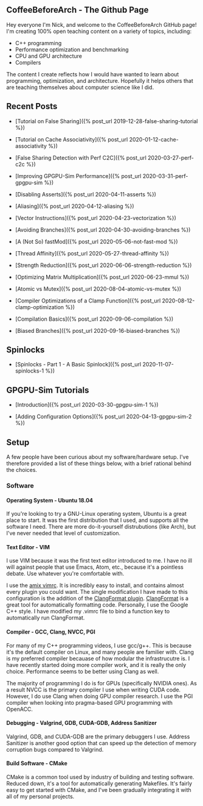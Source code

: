 ## CoffeeBeforeArch - The Github Page

Hey everyone I'm Nick, and welcome to the CoffeeBeforeArch GitHub page! I'm creating 100% open teaching content on a variety of topics, including:

- C++ programming
- Performance optimization and benchmarking
- CPU and GPU architecture
- Compilers

The content I create reflects how I would have wanted to learn about programming, optimization, and architecture. Hopefully it helps others that are teaching themselves about computer science like I did.

## Recent Posts
- [Tutorial on False Sharing]({% post_url 2019-12-28-false-sharing-tutorial %})

- [Tutorial on Cache Associativity]({% post_url 2020-01-12-cache-associativity %})

- [False Sharing Detection with Perf C2C]({% post_url 2020-03-27-perf-c2c %})

- [Improving GPGPU-Sim Performance]({% post_url 2020-03-31-perf-gpgpu-sim %})

- [Disabling Asserts]({% post_url 2020-04-11-asserts %})

- [Aliasing]({% post_url 2020-04-12-aliasing %})

- [Vector Instructions]({% post_url 2020-04-23-vectorization %})

- [Avoiding Branches]({% post_url 2020-04-30-avoiding-branches %})

- [A (Not So) fastMod]({% post_url 2020-05-06-not-fast-mod %})

- [Thread Affinity]({% post_url 2020-05-27-thread-affinity %})

- [Strength Reduction]({% post_url 2020-06-06-strength-reduction %})

- [Optimizing Matrix Multiplication]({% post_url 2020-06-23-mmul %})

- [Atomic vs Mutex]({% post_url 2020-08-04-atomic-vs-mutex %})

- [Compiler Optimizations of a Clamp Function]({% post_url 2020-08-12-clamp-optimization %})

- [Compilation Basics]({% post_url 2020-09-06-compilation %})

- [Biased Branches]({% post_url 2020-09-16-biased-branches %})

## Spinlocks

- [Spinlocks - Part 1 - A Basic Spinlock]({% post_url 2020-11-07-spinlocks-1 %})

## GPGPU-Sim Tutorials

- [Introduction]({% post_url 2020-03-30-gpgpu-sim-1 %})

- [Adding Configuration Options]({% post_url 2020-04-13-gpgpu-sim-2 %})

## Setup

A few people have been curious about my software/hardware setup. I've therefore provided a list of these things below, with a brief rational behind the choices.

### Software

#### Operating System - Ubuntu 18.04
If you're looking to try a GNU-Linux operating system, Ubuntu is a great place to start. It was the first distribution that I used, and supports all the software I need. There are more do-it-yourself distrubutions (like Arch), but I've never needed that level of customization.

#### Text Editor - VIM
I use VIM because it was the first text editor introduced to me. I have no ill will against people that use Emacs, Atom, etc., because it's a pointless debate. Use whatever you're comfortable with.

I use the [amix vimrc](https://github.com/amix/vimrc). It is incredibly easy to install, and contains almost every plugin you could want. The single modification I have made to this configuration is the addition of the [ClangFormat plugin](https://github.com/rhysd/vim-clang-format). [ClangFormat](http://clang.llvm.org/docs/ClangFormat.html) is a great tool for automatically formatting code. Personally, I use the Google C++ style. I have modified my .vimrc file to bind a function key to automatically run ClangFormat.

#### Compiler - GCC, Clang, NVCC, PGI
For many of my C++ programming videos, I use gcc/g++. This is because it's the default compiler on Linux, and many people are familier with. Clang is my preferred compiler becauase of how modular the infrastrucutre is. I have recently started doing more compiler work, and it is really the only choice. Performance seems to be better using Clang as well.

The majority of programming I do is for GPUs (specifically NVIDIA ones). As a result NVCC is the primary compiler I use when writing CUDA code. However, I do use Clang when doing GPU compiler research. I use the PGI compiler when looking into pragma-based GPU programming with OpenACC.

#### Debugging - Valgrind, GDB, CUDA-GDB, Address Sanitizer
Valgrind, GDB, and CUDA-GDB are the primary debuggers I use.  Address Sanitizer is another good option that can speed up the detection of memory corruption bugs compared to Valgrind.

#### Build Software - CMake
CMake is a common tool used by industry of building and testing software. Reduced down, it's a tool for automatically generating Makefiles. It's fairly easy to get started with CMake, and I've been gradually integrating it with all of my personal projects.

